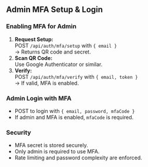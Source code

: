 ## Admin MFA Setup & Login

### Enabling MFA for Admin
1. **Request Setup:**  
   POST `/api/auth/mfa/setup` with `{ email }`  
   → Returns QR code and secret.
2. **Scan QR Code:**  
   Use Google Authenticator or similar.
3. **Verify:**  
   POST `/api/auth/mfa/verify` with `{ email, token }`  
   → If valid, MFA is enabled.

### Admin Login with MFA
- POST to login with `{ email, password, mfaCode }`
- If admin and MFA is enabled, `mfaCode` is required.

### Security
- MFA secret is stored securely.
- Only admin is required to use MFA.
- Rate limiting and password complexity are enforced. 